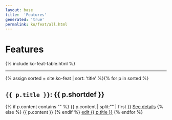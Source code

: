 ```yaml
---
layout: base
title:  'Features'
generated: 'true'
permalink: ko/feat/all.html
---
```


# Features

{% include ko-feat-table.html %}

----------

{% assign sorted = site.ko-feat | sort: 'title' %}{% for p in sorted %}
<a id="al-ko-feat/{{ p.title }}" class="al-dest"/>
<h2><code>{{ p.title }}</code>: {{ p.shortdef }}</h2>
{% if p.content contains "<!--details-->" %}    
{{ p.content | split:"<!--details-->" | first }}
<a href="{{ p.title }}" class="al-doc">See details</a>
{% else %}
{{ p.content }}
{% endif %}
<a href="{{ site.git_edit }}/{% if p.collection %}{{ p.relative_path }}{% else %}{{ p.path }}{% endif %}" target="#">edit {{ p.title }}</a>
{% endfor %}
